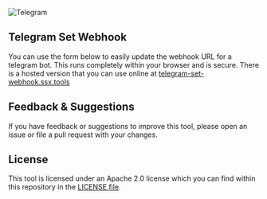 ![Telegram](https://telegram-set-webhook.ssx.tools/telegram.png)

## Telegram Set Webhook

You can use the form below to easily update the webhook URL for a telegram bot. This 
runs completely within your browser and is secure. There is a hosted version that you 
can use online at [telegram-set-webhook.ssx.tools](https://telegram-set-webhook.ssx.tools/)

## Feedback & Suggestions

If you have feedback or suggestions to improve this tool, please open an issue
or file a pull request with your changes.


## License

This tool is licensed under an Apache 2.0 license which you can find within
this repository in the [LICENSE file](https://github.com/ssx/telegram-set-webhook/blob/master/LICENSE).
